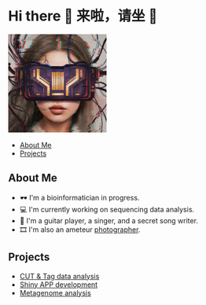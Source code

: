 
<!--
**XuejingLyu/XuejingLyu** is a ✨ _special_ ✨ repository because its `README.md` (this file) appears on your GitHub profile.

Here are some ideas to get you started:

- 🔭 I’m currently working on ...
- 🌱 I’m currently learning ...
- 👯 I’m looking to collaborate on ...
- 🤔 I’m looking for help with ...
- 💬 Ask me about ...
- 📫 How to reach me: ...
- 😄 Pronouns: ...
- ⚡ Fun fact: ...
-->

# Hi there 👋 来啦，请坐 💺

<img src="images/MyNFT.jpeg" alt="My NFT" width="200" height="200">

- [About Me](#about-me)
- [Projects](#projects)

## About Me

- 🕶️ I'm a bioinformatician in progress.
- 💻 I'm currently working on sequencing data analysis.
- 🎸 I'm a guitar player, a singer, and a secret song writer.
- 🎞️ I'm also an ameteur [photographer](https://XuejingLyu.github.io/photography).

## Projects

- [CUT & Tag data analysis](https://github.com/XuejingLyu/cutandtag_shiny)
- [Shiny APP development](https://github.com/XuejingLyu/gviz_shiny)
- [Metagenome analysis](https://github.com/XuejingLyu/16S-rRNA-analysis)


